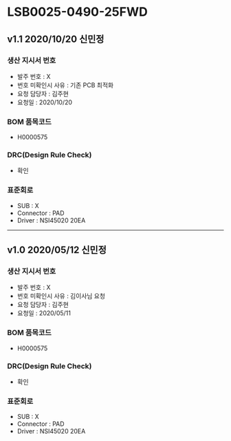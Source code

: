 # LSB0025-0490-25FWD

## v1.1 2020/10/20 신민정

### 생산 지시서 번호
* 발주 번호 : X
* 번호 미확인시 사유 : 기존 PCB 최적화 
* 요청 담당자 : 김주현
* 요청일 : 2020/10/20

###  BOM 품목코드
* H0000575

### DRC(Design Rule Check)
* 확인

### 표준회로
* SUB : X
* Connector : PAD
* Driver : NSI45020 20EA

----------

## v1.0 2020/05/12 신민정

### 생산 지시서 번호
* 발주 번호 : X
* 번호 미확인시 사유 : 김이사님 요청
* 요청 담당자 : 김주현
* 요청일 : 2020/05/11

###  BOM 품목코드
* H0000575

### DRC(Design Rule Check)
* 확인

### 표준회로
* SUB : X
* Connector : PAD
* Driver : NSI45020 20EA